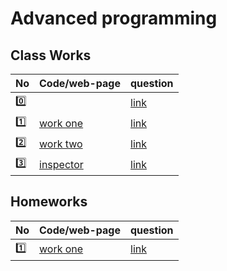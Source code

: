 # Advanced programming

## Class Works

| No    | Code/web-page                        | question                                                              |
| ----- | ------------------------------------ | --------------------------------------------------------------------- |
|:zero:|[]()|[link](https://groups.google.com/forum/#!topic/fsmvu-mae/1gn41Vtkj6Y)|
| :one: | [work one](JSuniWork/CW1.html)       | [link](https://groups.google.com/forum/#!topic/fsmvu-mae/IvKDmXMwrM8) |
| :two: | [work two](JSuniWork/CW2/roadMap.md) | [link](https://groups.google.com/forum/#!topic/fsmvu-mae/hwM_bADloQU) |
|   :three:    |   [inspector](JSuniWork/index.html)                                   |                                              [link](https://groups.google.com/forum/#!topic/fsmvu-mae/-5ONDWb77fY)

## Homeworks

| No | Code/web-page | question |
| -- | ----  |--- |
|  :one: |          [work one](/JSuniWork/HW1.html)     |[link](https://groups.google.com/forum/#!topic/fsmvu-mae/9zz_tXebdb0)|
